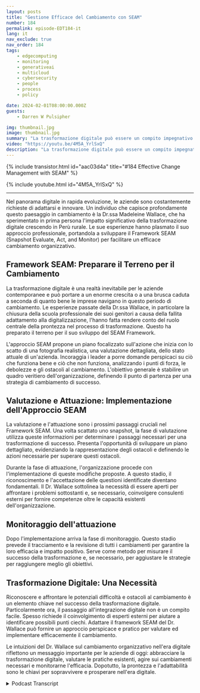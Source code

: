 ```yaml
---
layout: posts
title: "Gestione Efficace del Cambiamento con SEAM"
number: 184
permalink: episode-EDT184-it
lang: it
nav_exclude: true
nav_order: 184
tags:
    - edgecomputing
    - monitoring
    - generativeai
    - multicloud
    - cybersecurity
    - people
    - process
    - policy

date: 2024-02-01T08:00:00.000Z
guests:
    - Darren W Pulsipher

img: thumbnail.jpg
image: thumbnail.jpg
summary: "La trasformazione digitale può essere un compito impegnativo per le organizzazioni e il suo successo o fallimento può avere un impatto significativo sul futuro di un'azienda, indipendentemente dalle sue dimensioni. Nell'episodio di questa settimana, la Dr.ssa Madeleine Wallace condivide le sue intuizioni sul framework SEAM, un approccio sistematico per adottare la trasformazione digitale."
video: "https://youtu.be/4M5A_YrlSxQ"
description: "La trasformazione digitale può essere un compito impegnativo per le organizzazioni e il suo successo o fallimento può avere un impatto significativo sul futuro di un'azienda, indipendentemente dalle sue dimensioni. Nell'episodio di questa settimana, la Dr.ssa Madeleine Wallace condivide le sue intuizioni sul framework SEAM, un approccio sistematico per adottare la trasformazione digitale."
---
```


<div>
{% include transistor.html id="aac03d4a" title="#184 Effective Change Management with SEAM" %}

{% include youtube.html id="4M5A_YrlSxQ" %}
</div>

---

Nel panorama digitale in rapida evoluzione, le aziende sono costantemente richieste di adattarsi e innovare. Un individuo che capisce profondamente questo paesaggio in cambiamento è la Dr.ssa Madeleine Wallace, che ha sperimentato in prima persona l'impatto significativo della trasformazione digitale crescendo in Perù rurale. Le sue esperienze hanno plasmato il suo approccio professionale, portandola a sviluppare il Framework SEAM (Snapshot Evaluate, Act, and Monitor) per facilitare un efficace cambiamento organizzativo.

## Framework SEAM: Preparare il Terreno per il Cambiamento

La trasformazione digitale è una realtà inevitabile per le aziende contemporanee e può portare a un enorme crescita o a una brusca caduta a seconda di quanto bene le imprese navigano in questo periodo di cambiamento. Le esperienze passate della Dr.ssa Wallace, in particolare la chiusura della scuola professionale dei suoi genitori a causa della fallita adattamento alla digitalizzazione, l'hanno fatta rendere conto del ruolo centrale della prontezza nel processo di trasformazione. Questo ha preparato il terreno per il suo sviluppo del SEAM Framework.

L'approccio SEAM propone un piano focalizzato sull'azione che inizia con lo scatto di una fotografia realistica, una valutazione dettagliata, dello stato attuale di un'azienda. Incoraggia i leader a porre domande perspicaci su ciò che funziona bene e ciò che non funziona, analizzando i punti di forza, le debolezze e gli ostacoli al cambiamento. L'obiettivo generale è stabilire un quadro veritiero dell'organizzazione, definendo il punto di partenza per una strategia di cambiamento di successo.


## Valutazione e Attuazione: Implementazione dell'Approccio SEAM

La valutazione e l'attuazione sono i prossimi passaggi cruciali nel Framework SEAM. Una volta scattato uno snapshot, la fase di valutazione utilizza queste informazioni per determinare i passaggi necessari per una trasformazione di successo. Presenta l'opportunità di sviluppare un piano dettagliato, evidenziando la rappresentazione degli ostacoli e definendo le azioni necessarie per superare questi ostacoli.

Durante la fase di attuazione, l'organizzazione procede con l'implementazione di queste modifiche proposte. A questo stadio, il riconoscimento e l'accettazione delle questioni identificate diventano fondamentali. Il Dr. Wallace sottolinea la necessità di essere aperti per affrontare i problemi sottostanti e, se necessario, coinvolgere consulenti esterni per fornire competenze oltre le capacità esistenti dell'organizzazione.

## Monitoraggio dell'attuazione

Dopo l'implementazione arriva la fase di monitoraggio. Questo stadio prevede il tracciamento e la revisione di tutti i cambiamenti per garantire la loro efficacia e impatto positivo. Serve come metodo per misurare il successo della trasformazione e, se necessario, per aggiustare le strategie per raggiungere meglio gli obiettivi.

## Trasformazione Digitale: Una Necessità

Riconoscere e affrontare le potenziali difficoltà e ostacoli al cambiamento è un elemento chiave nel successo della trasformazione digitale. Particolarmente ora, il passaggio all'integrazione digitale non è un compito facile. Spesso richiede il coinvolgimento di esperti esterni per aiutare a identificare possibili punti ciechi. Adattare il framework SEAM del Dr. Wallace può fornire un approccio perspicace e pratico per valutare ed implementare efficacemente il cambiamento.

Le intuizioni del Dr. Wallace sul cambiamento organizzativo nell'era digitale riflettono un messaggio importante per le aziende di oggi: abbracciare la trasformazione digitale, valutare le pratiche esistenti, agire sui cambiamenti necessari e monitorarne l'efficacia. Dopotutto, la prontezza e l'adattabilità sono le chiavi per sopravvivere e prosperare nell'era digitale.



<details>
<summary> Podcast Transcript </summary>

<p></p>

</details>
